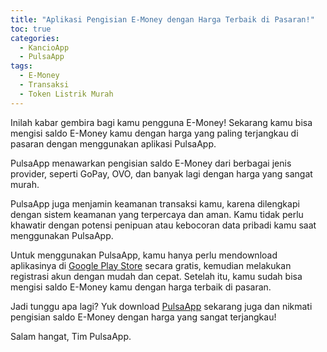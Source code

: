 ```yaml
---
title: "Aplikasi Pengisian E-Money dengan Harga Terbaik di Pasaran!"
toc: true
categories:
  - KancioApp
  - PulsaApp
tags:
  - E-Money
  - Transaksi
  - Token Listrik Murah
---
```


Inilah kabar gembira bagi kamu pengguna E-Money! Sekarang kamu bisa mengisi saldo E-Money kamu dengan harga yang paling terjangkau di pasaran dengan menggunakan aplikasi PulsaApp.

PulsaApp menawarkan pengisian saldo E-Money dari berbagai jenis provider, seperti GoPay, OVO, dan banyak lagi dengan harga yang sangat murah.

PulsaApp juga menjamin keamanan transaksi kamu, karena dilengkapi dengan sistem keamanan yang terpercaya dan aman. Kamu tidak perlu khawatir dengan potensi penipuan atau kebocoran data pribadi kamu saat menggunakan PulsaApp.

Untuk menggunakan PulsaApp, kamu hanya perlu mendownload aplikasinya di [Google Play Store](https://play.google.com/store/apps/details?id=com.kancio.indonesia&hl=en_GB&gl=US) secara gratis, kemudian melakukan registrasi akun dengan mudah dan cepat. Setelah itu, kamu sudah bisa mengisi saldo E-Money kamu dengan harga terbaik di pasaran.

Jadi tunggu apa lagi? Yuk download [PulsaApp](https://play.google.com/store/apps/details?id=com.kancio.indonesia&hl=en_GB&gl=US) sekarang juga dan nikmati pengisian saldo E-Money dengan harga yang sangat terjangkau!

Salam hangat,
Tim PulsaApp.